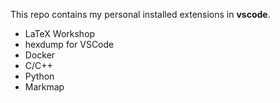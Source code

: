 This repo contains my personal installed extensions in **vscode**. 

* LaTeX Workshop
* hexdump for VSCode
* Docker
* C/C++
* Python
* Markmap
